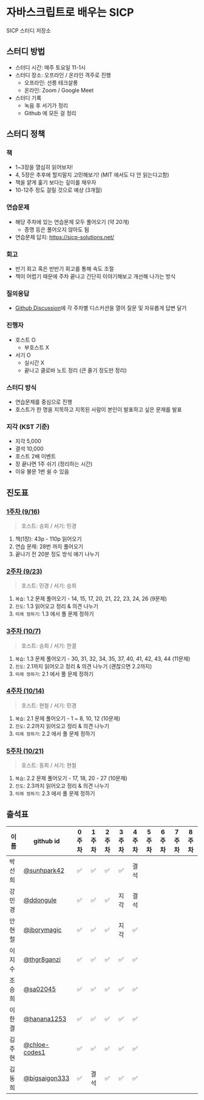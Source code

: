 # 자바스크립트로 배우는 SICP

SICP 스터디 저장소

## 스터디 방법

- 스터디 시간: 매주 토요일 11-1시
- 스터디 장소: 오프라인 / 온라인 격주로 진행
  - 오프라인: 선릉 테크살롱
  - 온라인: Zoom / Google Meet
- 스터디 기록
  - 녹음 후 서기가 정리
  - Github 에 모든 걸 정리

## 스터디 정책

### 책

- 1~3장을 열심히 읽어보자!
- 4, 5장은 추후에 할지말지 고민해보기! (MIT 에서도 다 안 읽는다고함)
- 책을 얕게 훑기 보다는 깊이를 채우자
- 10-12주 정도 걸릴 것으로 예상 (3개월)

### 연습문제

- 해당 주차에 있는 연습문제 모두 풀어오기 (약 20개)
  - 증명 등은 풀어오지 않아도 됨
- 연습문제 답지: <https://sicp-solutions.net/>

### 회고

- 반기 회고 혹은 반반기 회고를 통해 속도 조절
- 책이 어렵기 때문에 주차 끝나고 간단히 이야기해보고 개선해 나가는 방식

### 질의응답

- [Github Discussion](https://github.com/elegant-functional-2023/javascript-sicp-2023/discussions)에 각 주차별 디스커션을 열어 질문 및 자유롭게 답변 달기

### 진행자

- 호스트 O
  - 부호스트 X
- 서기 O
  - 실시간 X
  - 끝나고 클로바 노트 정리 (큰 줄기 정도만 정리)

### 스터디 방식

- 연습문제를 중심으로 진행
- 호스트가 한 명을 지목하고 지목된 사람이 본인이 발표하고 싶은 문제를 발표

### 지각 (KST 기준)

- 지각 5,000
- 결석 10,000
- 호스트 2배 이벤트
- 장 끝나면 1주 쉬기 (정리하는 시간)
- 이유 불문 1번 쉴 수 있음

## 진도표

### [1주차 (9/16)](https://github.com/elegant-functional-2023/javascript-sicp-2023/discussions/1)

> 호스트: 승희 / 서기: 민경
>

 1. 책(1장): 43p - 110p 읽어오기
 2. 연습 문제: 28번 까지 풀어오기
 3. 끝나기 전 20분 정도 방식 얘기 나누기

### [2주차 (9/23)](https://github.com/elegant-functional-2023/javascript-sicp-2023/discussions/3)

> 호스트: 민경 / 서기: 승희
>

1. `복습`: 1.2 문제 풀어오기 - 14, 15, 17, 20, 21, 22, 23, 24, 26 (9문제)
2. `진도`: 1.3 읽어오고 정리 & 의견 나누기
3. `미래 정하기`: 1.3 에서 풀 문제 정하기

### [3주차 (10/7)](https://github.com/elegant-functional-2023/javascript-sicp-2023/discussions/4)

> 호스트: 승희 / 서기: 한결
>

1. `복습`: 1.3 문제 풀어오기 - 30, 31, 32, 34, 35, 37, 40, 41, 42, 43, 44 (11문제)
2. `진도`: 2.1까지 읽어오고 정리 & 의견 나누기  (괜찮으면 2.2까지)
3. `미래 정하기`: 2.1 에서 풀 문제 정하기

### [4주차 (10/14)](https://github.com/elegant-functional-2023/javascript-sicp-2023/discussions/6)

> 호스트: 현철 / 서기: 민경
>

1. `복습`: 2.1 문제 풀어오기 - 1 ~ 8, 10, 12 (10문제)
2. `진도`: 2.2까지 읽어오고 정리 & 의견 나누기
3. `미래 정하기`: 2.2 에서 풀 문제 정하기

### [5주차 (10/21)](https://github.com/elegant-functional-2023/javascript-sicp-2023/discussions/8)

> 호스트: 동희 / 서기: 현철
>

1. `복습`: 2.2 문제 풀어오기 - 17, 18, 20 - 27 (10문제)
2. `진도`: 2.3까지 읽어오고 정리 & 의견 나누기
3. `미래 정하기`: 2.3 에서 풀 문제 정하기

## 출석표

| 이름   | github id      | 0주차 | 1주차 | 2주차 | 3주차 | 4주차 | 5주차 | 6주차 | 7주차 | 8주차 |
| ------ | -------------- | :---: | :---: | :---: | :---: | :---: | :---: | :---: | :---: | :---: |
| 박선희 | [@sunhpark42](https://github.com/sunhpark42)    |   ✅   |   ✅   |   ✅   |   ✅   |   결석   |      |      |      |       |
| 강민경 | [@ddongule](https://github.com/ddongule)      |   ✅   |   ✅   |   ✅   |   지각   |   결석   |      |      |      |       |
| 안현철 | [@iborymagic](https://github.com/iborymagic)    |   ✅   |   ✅   |   ✅   |   지각   |   ✅   |      |      |      |       |
| 이지수 | [@thgr8ganzi](https://github.com/thgr8ganzi)    |   ✅   |   ✅   |   ✅   |   ✅   |   ✅   |      |      |      |       |
| 조승희 | [@sa02045](https://github.com/sa02045)       |   ✅   |   ✅   |   ✅   |   ✅   |   ✅   |      |      |      |       |
| 이한결 | [@hanana1253](https://github.com/hanana1253)    |   ✅   |   ✅   |   ✅   |   ✅   |   ✅   |      |      |      |       |
| 김주현 | [@chloe-codes1](https://github.com/chloe-codes1)  |   ✅   |   ✅   |   ✅   |   ✅   |   ✅   |      |      |      |       |
| 김동희 | [@bigsaigon333](https://github.com/bigsaigon333)  |   ✅   |   결석   |   ✅   |   ✅   |   ✅   |      |      |      |       |
